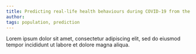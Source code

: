 ```yaml
---
title: Predicting real-life health behaviours during COVID-19 from the cognitive science of decision-making 
author: 
tags: population, prediction 
---
```


Lorem ipsum dolor sit amet, consectetur adipiscing elit, sed do eiusmod tempor incididunt ut labore et dolore magna aliqua.
